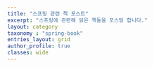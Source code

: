 ```yaml
---
title: "스프링 관련 책 포스트"
excerpt: "스프링에 관련해 읽은 책들을 포스팅 합니다."
layout: category
taxonomy : "spring-book"
entries_layout: grid
author_profile: true
classes: wide
---
```

